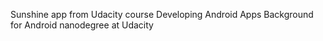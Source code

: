 Sunshine app
from Udacity course Developing Android Apps
Background for Android nanodegree at Udacity

